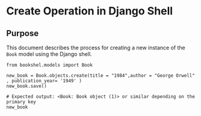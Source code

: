 # Create Operation in Django Shell

## Purpose
This document describes the process for creating a new instance of the `Book` model using the Django shell.

```
from bookshel.models import Book 

new_book = Book.objects.create(title = "1984",author = "George Orwell" , publication_year= '1949' )
new_book.save()

# Expected output: <Book: Book object (1)> or similar depending on the primary key
new_book
```

